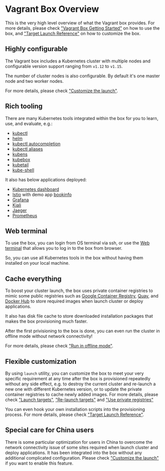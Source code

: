 # Vagrant Box Overview

This is the very high level overview of what the Vagrant box provides. For more details, please check ["Vagrant Box Getting Started"](Vagrant-Box-Getting-Started.md) on how to use the box, and ["Target Launch Reference"](Target-Launch-Reference.md) on how to customize the box.

## Highly configurable

The Vagrant box includes a Kubernetes cluster with multiple nodes and configurable version support ranging from `v1.12` to `v1.15`.

The number of cluster nodes is also configurable. By default it's one master node and two worker nodes.

For more details, please check ["Customize the launch"](Vagrant-Box-Getting-Started.md#customize-the-launch).

## Rich tooling

There are many Kubernetes tools integrated within the box for you to learn, use, and evaluate, e.g.:
* [kubectl](https://kubernetes.io/docs/reference/kubectl)
* [helm](https://helm.sh)
* [kubectl autocompletion](https://kubernetes.io/docs/tasks/tools/install-kubectl/#optional-kubectl-configurations)
* [kubectl aliases](https://github.com/ahmetb/kubectl-aliases)
* [kubens](https://github.com/ahmetb/kubectx)
* [kubebox](https://github.com/astefanutti/kubebox)
* [kubetail](https://github.com/johanhaleby/kubetail)
* [kube-shell](https://github.com/cloudnativelabs/kube-shell)

It also has below applications deployed:
* [Kubernetes dashboard](https://github.com/kubernetes/dashboard)
* [Istio](https://istio.io) with demo app [bookinfo](https://istio.io/docs/examples/bookinfo)
* [Grafana](https://grafana.com)
* [Kiali](https://www.kiali.io)
* [Jaeger](https://www.jaegertracing.io)
* [Prometheus](https://prometheus.io)

## Web terminal

To use the box, you can login from OS terminal via ssh, or use the [Web terminal](https://github.com/shellinabox/shellinabox) that allows you to log in to the box from browser.

So, you can use all Kubernetes tools in the box without having them installed on your local machine.

## Cache everything

To boost your cluster launch, the box uses private container registries to mimic some public registries such as [Google Container Registry](https://gcr.io), [Quay](https://quay.io), and [Docker Hub](https://hub.docker.com) to store required images when launch cluster or deploy applications.

It also has disk file cache to store downloaded installation packages that makes the box provisioning much faster.

After the first privisioning to the box is done, you can even run the cluster in offline mode without network connectivity!

For more details, please check ["Run in offline mode"](Vagrant-Box-Getting-Started.md#run-in-offline-mode).

## Flexible customization

By using `launch` utility, you can customize the box to meet your very specific requirement at any time after the box is provisioned repeatedly without any side effect, e.g. to destroy the current cluster and re-launch a new one with different Kubernetes version, or to update the private container registries to cache newly added images. For more details, please check ["Launch targets"](Vagrant-Box-Getting-Started.md#launch-targets), ["Re-launch targets"](Vagrant-Box-Getting-Started.md#re-launch-targets) and ["Use private registries"](Vagrant-Box-Getting-Started.md#use-private-registries)

You can even hook your own installation scripts into the provisioning process. For more details, please check ["Target Launch Reference"](Target-Launch-Reference.md).

## Special care for China users

There is some particular optimization for users in China to overcome the network connectivity issue of some sites required when launch cluster and deploy applications. It has been integrated into the box without any additional complicated configuration. Please check ["Customize the launch"](Vagrant-Box-Getting-Started.md#customize-the-launch) if you want to enable this feature.
